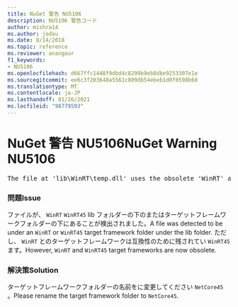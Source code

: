 ```yaml
---
title: NuGet 警告 NU5106
description: NU5106 警告コード
author: mishra14
ms.author: jodou
ms.date: 8/14/2018
ms.topic: reference
ms.reviewer: anangaur
f1_keywords:
- NU5106
ms.openlocfilehash: d667ffc1448f9dbd4c8299b9eb8dbe9253307e1e
ms.sourcegitcommit: ee6c3f203648a5561c809db54ebeb1d0f0598b68
ms.translationtype: MT
ms.contentlocale: ja-JP
ms.lasthandoff: 01/26/2021
ms.locfileid: "98779593"
---
```

# <a name="nuget-warning-nu5106"></a><span data-ttu-id="920f3-103">NuGet 警告 NU5106</span><span class="sxs-lookup"><span data-stu-id="920f3-103">NuGet Warning NU5106</span></span>
<pre>The file at 'lib\WinRT\temp.dll' uses the obsolete 'WinRT' as the framework folder. Replace 'WinRT' or 'WinRT45' with 'NetCore45'.</pre>

### <a name="issue"></a><span data-ttu-id="920f3-104">問題</span><span class="sxs-lookup"><span data-stu-id="920f3-104">Issue</span></span>

<span data-ttu-id="920f3-105">ファイルが、 `WinRT` `WinRT45` lib フォルダーの下のまたはターゲットフレームワークフォルダーの下にあることが検出されました。</span><span class="sxs-lookup"><span data-stu-id="920f3-105">A file was detected to be under an `WinRT` or `WinRT45` target framework folder under the lib folder.</span></span> <span data-ttu-id="920f3-106">ただし、 `WinRT` とのターゲットフレームワークは互換性のために残されてい `WinRT45` ます。</span><span class="sxs-lookup"><span data-stu-id="920f3-106">However, `WinRT` and `WinRT45` target frameworks are now obsolete.</span></span>


### <a name="solution"></a><span data-ttu-id="920f3-107">解決策</span><span class="sxs-lookup"><span data-stu-id="920f3-107">Solution</span></span>

<span data-ttu-id="920f3-108">ターゲットフレームワークフォルダーの名前をに変更してください `NetCore45` 。</span><span class="sxs-lookup"><span data-stu-id="920f3-108">Please rename the target framework folder to `NetCore45`.</span></span>

